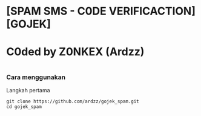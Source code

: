 # [SPAM SMS - C0DE VERIFICACTION] [GOJEK]
# C0ded by Z0NKEX (Ardzz)
#
### Cara menggunakan
Langkah pertama <br>
```
git clone https://github.com/ardzz/gojek_spam.git
cd gojek_spam
```

